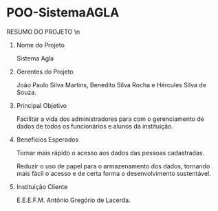 # POO-SistemaAGLA

RESUMO DO PROJETO
\n

1. Nome do Projeto

      Sistema Agla

2. Gerentes do Projeto

      João Paulo Silva Martins, Benedito Silva Rocha e Hércules Silva de Souza.

3. Principal Objetivo

      Facilitar a vida dos administradores para com o gerenciamento de dados de todos os funcionários e alunos da instituição.

4. Benefícios Esperados

      Tornar mais rápido o acesso aos dados das pessoas cadastradas.
      
      Reduzir o uso de papel para o armazenamento dos dados, tornando mais fácil o acesso e de certa forma o desenvolvimento sustentável.

5. Instituição Cliente

      E.E.E.F.M. Antônio Gregório de Lacerda.

      
      
